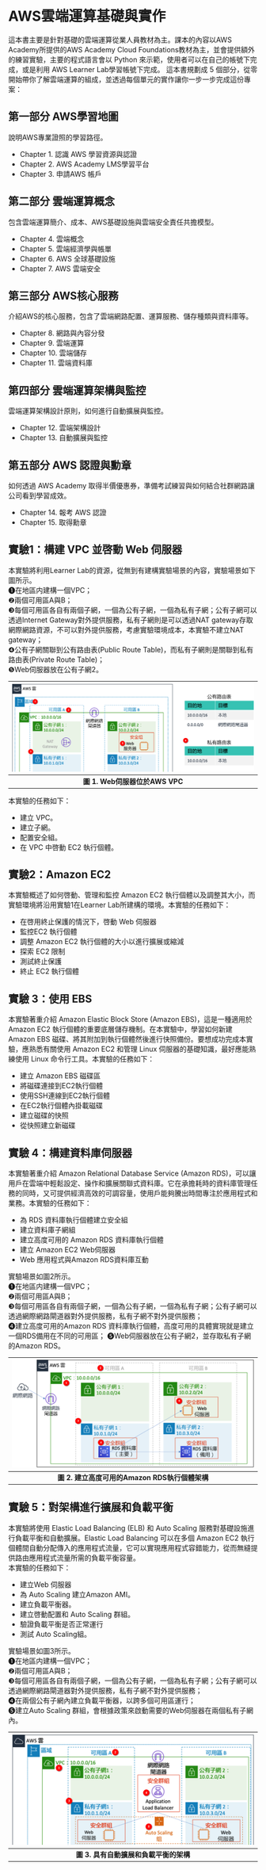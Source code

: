 # AWS雲端運算基礎與實作
這本書主要是針對基礎的雲端運算從業人員教材為主。課本的內容以AWS Academy所提供的AWS Academy Cloud Foundations教材為主，並會提供額外的練習實驗，主要的程式語言會以 Python 來示範，使用者可以在自己的帳號下完成，或是利用 AWS Learner Lab學習帳號下完成。
這本書規劃成 5 個部分，從零開始帶你了解雲端運算的組成，並透過每個單元的實作讓你一步一步完成這份專案：
## 第一部分 AWS學習地圖
說明AWS專業證照的學習路徑。
  - Chapter 1. 認識 AWS 學習資源與認證
  - Chapter 2. AWS Academy LMS學習平台
  - Chapter 3.	申請AWS 帳戶
## 第二部分 雲端運算概念
包含雲端運算簡介、成本、AWS基礎設施與雲端安全責任共擔模型。
  - Chapter 4. 雲端概念
  - Chapter 5. 雲端經濟學與帳單
  - Chapter 6. AWS 全球基礎設施
  - Chapter 7. AWS 雲端安全
## 第三部分 AWS核心服務
介紹AWS的核心服務，包含了雲端網路配置、運算服務、儲存種類與資料庫等。
  - Chapter 8. 網路與內容分發
  - Chapter 9. 雲端運算
  - Chapter 10. 雲端儲存
  - Chapter 11. 雲端資料庫
## 第四部分 雲端運算架構與監控
雲端運算架構設計原則，如何進行自動擴展與監控。
  - Chapter 12. 雲端架構設計
  - Chapter 13. 自動擴展與監控
## 第五部分 AWS 認證與勳章
如何透過 AWS Academy 取得半價優惠券，準備考試練習與如何結合社群網路讓公司看到學習成效。
  - Chapter 14. 報考 AWS 認證
  - Chapter 15. 取得勳章

## 實驗1：構建 VPC 並啓動 Web 伺服器
本實驗將利用Learner Lab的資源，從無到有建構實驗場景的內容，實驗場景如下圖所示。  
❶在地區内建構一個VPC；  
❷兩個可用區A與B；  
❸每個可用區各自有兩個子網，一個為公有子網，一個為私有子網；公有子網可以透過Internet Gateway對外提供服務，私有子網則是可以透過NAT gateway存取網際網路資源，不可以對外提供服務，考慮實驗環境成本，本實驗不建立NAT gateway；  
❹公有子網關聯到公有路由表(Public Route Table)，而私有子網則是關聯到私有路由表(Private Route Table)；  
❺Web伺服器放在公有子網2。  

| ![lab01 architecture](./assets/chapter-08-07.png)  |
|:--:|
| <b>圖 1. Web伺服器位於AWS VPC</b>|

本實驗的任務如下：
- 建立 VPC。
- 建立子網。
- 配置安全組。
- 在 VPC 中啓動 EC2 執行個體。

## 實驗2：Amazon EC2
本實驗概述了如何啓動、管理和監控 Amazon EC2 執行個體以及調整其大小，而實驗環境將沿用實驗1在Learner Lab所建構的環境。本實驗的任務如下：
- 在啓用終止保護的情況下，啓動 Web 伺服器
- 監控EC2 執行個體
- 調整 Amazon EC2 執行個體的大小以進行擴展或縮減
- 探索 EC2 限制
- 測試終止保護
- 終止 EC2 執行個體

## 實驗 3：使用 EBS
本實驗著重介紹 Amazon Elastic Block Store (Amazon EBS)，這是一種適用於 Amazon EC2 執行個體的重要底層儲存機制。在本實驗中，學習如何新建 Amazon EBS 磁碟、將其附加到執行個體然後進行快照備份。要想成功完成本實驗，應熟悉有關使用 Amazon EC2 和管理 Linux 伺服器的基礎知識，最好應能熟練使用 Linux 命令行工具。本實驗的任務如下：
- 建立 Amazon EBS 磁碟區
- 將磁碟連接到EC2執行個體
- 使用SSH連線到EC2執行個體
- 在EC2執行個體內掛載磁碟
- 建立磁碟的快照
- 從快照建立新磁碟

## 實驗 4：構建資料庫伺服器
本實驗著重介紹 Amazon Relational Database Service (Amazon RDS)，可以讓用戶在雲端中輕鬆設定、操作和擴展關聯式資料庫。它在承擔耗時的資料庫管理任務的同時，又可提供經濟高效的可調容量，使用戶能夠騰出時間專注於應用程式和業務。本實驗的任務如下：
- 為 RDS 資料庫執行個體建立安全組
- 建立資料庫子網組
- 建立高度可用的 Amazon RDS 資料庫執行個體
- 建立 Amazon EC2 Web伺服器 
- Web 應用程式與Amazon RDS資料庫互動

實驗場景如圖2所示。  
❶在地區内建構一個VPC；  
❷兩個可用區A與B；  
❸每個可用區各自有兩個子網，一個為公有子網，一個為私有子網；公有子網可以透過網際網路閘道器對外提供服務，私有子網不對外提供服務；  
❹建立高度可用的Amazon RDS 資料庫執行個體，高度可用的具體實現就是建立一個RDS備用在不同的可用區；
❺Web伺服器放在公有子網2，並存取私有子網的Amazon RDS。  
 
| ![lab04 architecture](./assets/chapter-11-02.png)  |
|:--:|
| <b>圖 2. 建立高度可用的Amazon RDS執行個體架構</b>|

## 實驗 5：對架構進行擴展和負載平衡
本實驗將使用 Elastic Load Balancing (ELB) 和 Auto Scaling 服務對基礎設施進行負載平衡和自動擴展。Elastic Load Balancing 可以在多個 Amazon EC2 執行個體間自動分配傳入的應用程式流量，它可以實現應用程式容錯能力，從而無縫提供路由應用程式流量所需的負載平衡容量。  
本實驗的任務如下：
- 建立Web 伺服器
- 為 Auto Scaling 建立Amazon AMI。
- 建立負載平衡器。
- 建立啓動配置和 Auto Scaling 群組。
- 驗證負載平衡是否正常運行
- 測試 Auto Scaling組。

實驗場景如圖3所示。  
❶在地區内建構一個VPC；  
❷兩個可用區A與B；  
❸每個可用區各自有兩個子網，一個為公有子網，一個為私有子網；公有子網可以透過網際網路閘道器對外提供服務，私有子網不對外提供服務；  
❹在兩個公有子網內建立負載平衡器，以跨多個可用區運行；  
❺建立Auto Scaling 群組，會根據政策來啟動需要的Web伺服器在兩個私有子網內。  

| ![lab05 architecture](./assets/chapter-13-03.png)  |
|:--:|
| <b>圖 3. 具有自動擴展和負載平衡的架構</b>|
